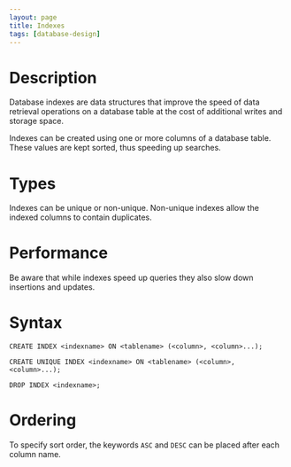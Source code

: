 ```yaml
---
layout: page
title: Indexes
tags: [database-design]
---
```


# Description

Database indexes are data structures that improve the speed of data retrieval operations on a database table at the cost of additional writes and storage space.

Indexes can be created using one or more columns of a database table. These values are kept sorted, thus speeding up searches.

# Types

Indexes can be unique or non-unique. Non-unique indexes allow the indexed columns to contain duplicates.

# Performance

Be aware that while indexes speed up queries they also slow down insertions and updates.

# Syntax

    CREATE INDEX <indexname> ON <tablename> (<column>, <column>...);

    CREATE UNIQUE INDEX <indexname> ON <tablename> (<column>, <column>...);

    DROP INDEX <indexname>;

# Ordering

To specify sort order, the keywords `ASC` and `DESC` can be placed after each column name.

